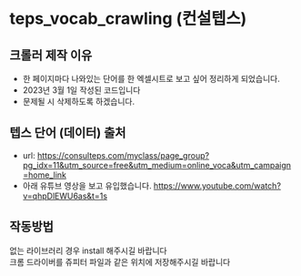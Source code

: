 # teps_vocab_crawling (컨설텝스)
## 크롤러 제작 이유
- 한 페이지마다 나와있는 단어를 한 엑셀시트로 보고 싶어 정리하게 되었습니다.
- 2023년 3월 1일 작성된 코드입니다
- 문제될 시 삭제하도록 하겠습니다.

## 텝스 단어 (데이터) 출처
- url: https://consulteps.com/myclass/page_group?pg_idx=11&utm_source=free&utm_medium=online_voca&utm_campaign=home_link
- 아래 유튜브 영상을 보고 유입했습니다.
https://www.youtube.com/watch?v=qhpDlEWU6as&t=1s

## 작동방법
없는 라이브러리 경우 install 해주시길 바랍니다  
크롬 드라이버를 쥬피터 파일과 같은 위치에 저장해주시길 바랍니다

